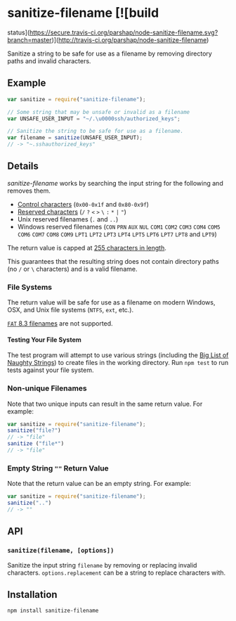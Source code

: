 # sanitize-filename [![build
status](https://secure.travis-ci.org/parshap/node-sanitize-filename.svg?branch=master)](http://travis-ci.org/parshap/node-sanitize-filename)

Sanitize a string to be safe for use as a filename by removing directory
paths and invalid characters.

## Example

```js
var sanitize = require("sanitize-filename");

// Some string that may be unsafe or invalid as a filename
var UNSAFE_USER_INPUT = "~/.\u0000ssh/authorized_keys";

// Sanitize the string to be safe for use as a filename.
var filename = sanitize(UNSAFE_USER_INPUT);
// -> "~.sshauthorized_keys"
```

## Details

*sanitize-filename* works by searching the input string for the
following and removes them.

 * [Control characters][] (`0x00-0x1f` and `0x80-0x9f`)
 * [Reserved characters][] (`/` `?` `<` `>` `\` `:` `*` `|` `"`)
 * Unix reserved filenames (`.` and `..`)
 * Windows reserved filenames (`CON` `PRN` `AUX` `NUL` `COM1`
   `COM2` `COM3` `COM4` `COM5` `COM6` `COM7` `COM8` `COM9`
   `LPT1` `LPT2` `LPT3` `LPT4` `LPT5` `LPT6` `LPT7` `LPT8` and
   `LPT9`)

[control characters]: https://en.wikipedia.org/wiki/C0_and_C1_control_codes
[reserved characters]: https://kb.acronis.com/content/39790

The return value is capped at [255 characters in length][255].

[255]: http://unix.stackexchange.com/questions/32795/what-is-the-maximum-allowed-filename-and-folder-size-with-ecryptfs

This guarantees that the resulting string does not contain directory
paths (no `/` or `\` characters) and is a valid filename.

### File Systems

The return value will be safe for use as a filename on modern Windows,
OSX, and Unix file systems (`NTFS`, `ext`, etc.).

[`FAT` 8.3 filenames][8.3] are not supported.

[8.3]: https://en.wikipedia.org/wiki/8.3_filename

#### Testing Your File System

The test program will attempt to use various strings (including the [Big
List of Naughty Strings][blns]) to create files in the working
directory. Run `npm test` to run tests against your file system.

[blns]: https://github.com/minimaxir/big-list-of-naughty-strings

### Non-unique Filenames

Note that two unique inputs can result in the same return value. For
example:

```js
var sanitize = require("sanitize-filename");
sanitize("file?")
// -> "file"
sanitize ("file*")
// -> "file"
```

### Empty String `""` Return Value

Note that the return value can be an empty string. For example:

```js
var sanitize = require("sanitize-filename");
sanitize("..")
// -> ""

```

## API

### `sanitize(filename, [options])`

Sanitize the input string `filename` by removing or replacing invalid
characters. `options.replacement` can be a string to replace characters
with.

## Installation

```
npm install sanitize-filename
```
